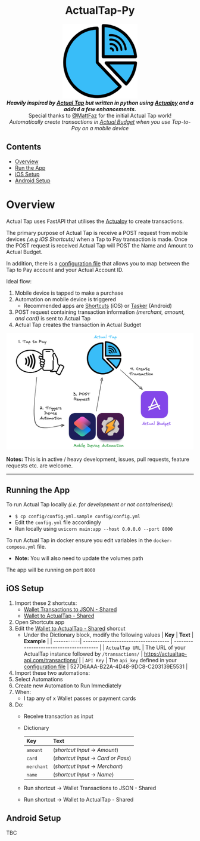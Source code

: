 <h1 align="center">ActualTap-Py</h1>

<p align="center">
    <img src="images/logo.webp" width="200" height="200">
    <br>
    <i><b>Heavily inspired by <a href="https://github.com/MattFaz/actualtap">Actual Tap</a> but written in python using <a href="https://github.com/bvanelli/actualpy">Actualpy</a> and a added a few enhancements.</i></b>
    <br>
    Special thanks to <a href=https://github.com/MattFaz> @MattFaz</a> for the initial Actual Tap work!
    <br>
    <i>Automatically create transactions in <a href="https://github.com/actualbudget/actual">Actual Budget</a> when you use Tap-to-Pay on a mobile device</i>
</p>

## Contents

-   [Overview](#overview)
-   [Run the App](#run-the-app)
-   [iOS Setup](#ios-setup)
-   [Android Setup](#android-setup)

# Overview

Actual Tap uses FastAPI that utilises the <a href="https://github.com/bvanelli/actualpy">Actualpy</a> to create transactions.

The primary purpose of Actual Tap is receive a POST request from mobile devices _(.e.g iOS Shortcuts)_ when a Tap to Pay transaction is made. Once the POST request is received Actual Tap will POST the Name and Amount to Actual Budget.

In addition, there is a <a href="config/config.yml.sample">configuration file</a> that allows you to map between the Tap to Pay account and your Actual Account ID.

Ideal flow:

1. Mobile device is tapped to make a purchase
2. Automation on mobile device is triggered
    - Recommended apps are [Shortcuts](https://apps.apple.com/us/app/shortcuts/id915249334) (iOS) or [Tasker](https://play.google.com/store/apps/details?id=net.dinglisch.android.taskerm&pcampaignid=web_share) (Android)
3. POST request containing transaction information _(merchant, amount, and card)_ is sent to Actual Tap
4. Actual Tap creates the transaction in Actual Budget

<p align="center">
    <img src="images/flow.png">
</p>

**Notes:** This is in active / heavy development, issues, pull requests, feature requests etc. are welcome.

---

## Running the App

To run Actual Tap locally _(i.e. for development or not containerised)_:

-   `$ cp config/config.yml.sample config/config.yml`
-   Edit the `config.yml` file accordingly
-   Run locally using `uvicorn main:app --host 0.0.0.0 --port 8000`

To run Actual Tap in docker ensure you edit variables in the `docker-compose.yml` file.

-   **Note:** You will also need to update the volumes path

The app will be running on port `8000`

## iOS Setup

1. Import these 2 shortcuts:
    - <a href="https://www.icloud.com/shortcuts/eb9ab397923540fe9be7be878138ac4d">Wallet Transactions to JSON - Shared</a>
    - <a href="https://www.icloud.com/shortcuts/a983e1b1d72b4a3ba0580b722d61013c">Wallet to ActualTap - Shared</a>
2. Open Shortcuts app
3. Edit the <a href="https://www.icloud.com/shortcuts/a983e1b1d72b4a3ba0580b722d61013c">Wallet to ActualTap - Shared</a> shorcut
    - Under the Dictionary block, modify the following values
       | **Key**    | **Text**                             | **Example**                             |
       | -----------| ------------------------------------ | --------------------------------------- |
       | `ActualTap URL`   | The URL of your ActualTap instance followed by `/transactions/`  |  https://actualtap-api.com/transactions/                    |
       | `API Key`     | The `api_key` defined in your <a href="config/config.yml.sample">configuration file</a> |    527D6AAA-B22A-4D48-9DC8-C203139E5531  |
4. Import these two automations:
5. Select Automations
6. Create new Automation to Run Immediately
7. When:
    - I tap any of x Wallet passes or payment cards
8. Do:
    - Receive transaction as input
    - Dictionary

       | **Key**    | **Text**                             |
       | -----------| ------------------------------------ |
       | `amount`   | (_shortcut Input_ -> _Amount_)       |
       | `card`     | (_shortcut Input_ -> _Card or Pass_) |
       | `merchant` | (_shortcut Input_ -> _Merchant_)     |
       | `name`     | (_shortcut Input_ -> _Name_)         |

    - Run shortcut -> Wallet Transactions to JSON - Shared
    - Run shortcut -> Wallet to ActualTap - Shared

## Android Setup

TBC
